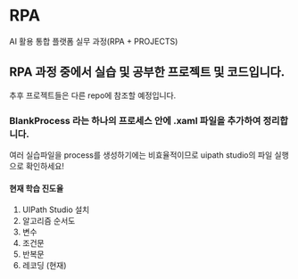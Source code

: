 # RPA
AI 활용 통합 플랫폼 실무 과정(RPA + PROJECTS)

## RPA 과정 중에서 실습 및 공부한 프로젝트 및 코드입니다.
추후 프로젝트들은 다른 repo에 참조할 예정입니다.

### BlankProcess 라는 하나의 프로세스 안에 .xaml 파일을 추가하여 정리합니다.
여러 실습파일을 process를 생성하기에는 비효율적이므로 uipath studio의 파일 실행으로 확인하세요!

#### 현재 학습 진도율
1. UIPath Studio 설치
2. 알고리즘 순서도
3. 변수
4. 조건문
5. 반복문
6. 레코딩 (현재)
